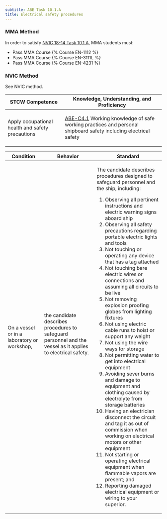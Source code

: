 ```yaml
---
subtitle: ABE Task 10.1.A 
title: Electrical safety procedures
---
```



### MMA Method

In order to satisfy  [NVIC 18-14  Task  10.1.A](/stcw23/assets/images/nvic-18-14.pdf), MMA students must:

* Pass MMA Course {% Course EN-1112 %}
* Pass MMA Course {% Course EN-3111L %}
* Pass MMA Course {% Course EN-4231 %}


### NVIC Method

<a onclick="togglevisibility('nvic_methods')" >See NVIC method.</a>

<div id='nvic_methods' class='hide'>

<table>
<thead>
<tr>
<th class='forty'> STCW Competence </th>
<th class='sixty'> Knowledge, Understanding, and Proficiency </th>
</tr>
</thead>




<tbody>
<tr><td markdown='1'>

Apply occupational health and safety precautions

</td><td markdown='1'>

[ABE-C4.1](../../tables/35.html#ABE-C4.1) Working knowledge of safe working practices and personal shipboard safety including electrical safety

</td></tr>


</tbody>
</table>


<table>
<thead>
<tr><th class='twenty'>  Condition </th><th class='twenty'> Behavior </th><th  class='sixty'>Standard </th></tr>
</thead>
<tbody >



<tr><td markdown='1'>

On a vessel or in a laboratory or workshop,

</td><td markdown='1'>

the candidate describes procedures to safeguard personnel and the vessel as it applies to electrical safety.

<br>

<div class="tooltip">
<span class="tooltiptext">
</span>
</div>


</td><td markdown='1'>

The candidate describes procedures designed to safeguard personnel and the ship, including: 

1. Observing all pertinent instructions and electric warning signs aboard ship
2. Observing all safety precautions regarding portable electric lights and tools
3. Not touching or operating any device that has a tag attached
4. Not touching bare electric wires or connections and assuming all circuits to be live
5. Not removing explosion proofing globes from lighting fixtures
6. Not using electric cable runs to hoist or support any weight
7. Not using the wire ways for storage
8. Not permitting water to get into electrical equipment
9. Avoiding sever burns and damage to equipment and clothing caused by electrolyte from storage batteries
10. Having an electrician disconnect the circuit and tag it as out of commission when working on electrical motors or other equipment
11. Not starting or operating electrical equipment when flammable vapors are present; and 
12. Reporting damaged electrical equipment or wiring to your superior. 

</td></tr>
</tbody>
</table>
</div>
